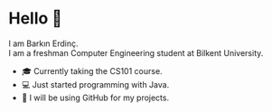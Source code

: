# Hello 👋
I am Barkın Erdinç.  
I am a freshman Computer Engineering student at Bilkent University.  

- 🎓 Currently taking the CS101 course.  
- 💻 Just started programming with Java.  
- 🚀 I will be using GitHub for my projects.
